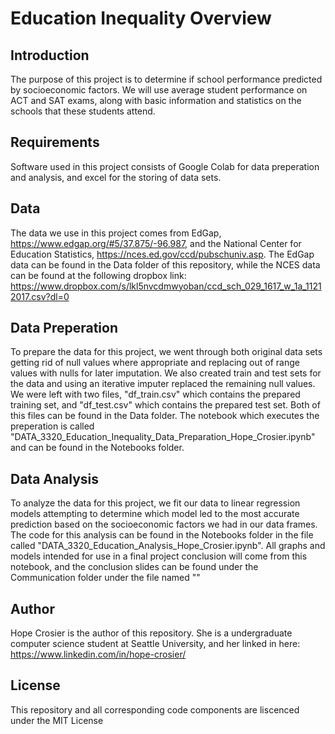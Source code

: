 # Education Inequality Overview
## Introduction
The purpose of this project is to determine if school performance predicted by socioeconomic factors. We will use average student performance on ACT and SAT exams, along with basic information and  statistics on the schools that these students attend. 

## Requirements
Software used in this project consists of Google Colab for data preperation and analysis, and excel for the storing of data sets. 

## Data
The data we use in this project comes from EdGap, https://www.edgap.org/#5/37.875/-96.987, and the National Center for Education Statistics, https://nces.ed.gov/ccd/pubschuniv.asp. The EdGap data can be found in the Data folder of this repository, while the NCES data can be found at the following dropbox link: https://www.dropbox.com/s/lkl5nvcdmwyoban/ccd_sch_029_1617_w_1a_11212017.csv?dl=0 

## Data Preperation
To prepare the data for this project, we went through both original data sets getting rid of null values where appropriate and replacing out of range values with nulls for later imputation. We also created train and test sets for the data and using an iterative imputer replaced the remaining null values. We were left with two files, "df_train.csv" which contains the prepared training set, and "df_test.csv" which contains the prepared test set. Both of this files can be found in the Data folder. The notebook which executes the preperation is called "DATA_3320_Education_Inequality_Data_Preparation_Hope_Crosier.ipynb" and can be found in the Notebooks folder. 

## Data Analysis
To analyze the data for this project, we fit our data to linear regression models attempting to determine which model led to the most accurate prediction based on the socioeconomic factors we had in our data frames. The code for this analysis can be found in the Notebooks folder in the file called "DATA_3320_Education_Analysis_Hope_Crosier.ipynb". All graphs and models intended for use in a final project conclusion will come from this notebook, and the conclusion slides can be found under the Communication folder under the file named ""

## Author
Hope Crosier is the author of this repository. She is a undergraduate computer science student at Seattle University, and her linked in here: https://www.linkedin.com/in/hope-crosier/

## License
This repository and all corresponding code components are liscenced under the MIT License

